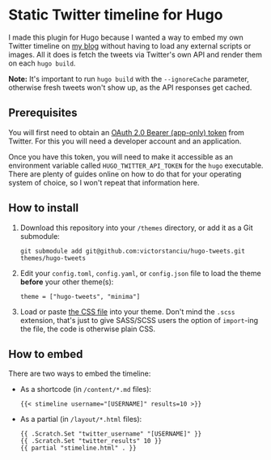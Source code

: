 # Static Twitter timeline for Hugo

I made this plugin for Hugo because I wanted a way to embed my own Twitter timeline on [my blog](https://tegowerk.eu) without having to load any external scripts or images. All it does is fetch the tweets via Twitter's own API and render them on each `hugo build`.

**Note:** It's important to run `hugo build` with the `--ignoreCache` parameter, otherwise fresh tweets won't show up, as the API responses get cached.

## Prerequisites

You will first need to obtain an [OAuth 2.0 Bearer (app-only) token](https://developer.twitter.com/en/docs/authentication/oauth-2-0) from Twitter. For this you will need a developer account and an application.

Once you have this token, you will need to make it accessible as an environment variable called `HUGO_TWITTER_API_TOKEN` for the `hugo` executable. There are plenty of guides online on how to do that for your operating system of choice, so I won't repeat that information here.

## How to install

1. Download this repository into your `/themes` directory, or add it as a Git submodule:
  
    ```
    git submodule add git@github.com:victorstanciu/hugo-tweets.git themes/hugo-tweets
    ```

2. Edit your `config.toml`, `config.yaml`, or `config.json` file to load the theme **before** your other theme(s):

    ```
    theme = ["hugo-tweets", "minima"]
    ```

3. Load or paste [the CSS file](https://github.com/victorstanciu/hugo-tweets/blob/master/assets/css/stweets.scss) into your theme. Don't mind the `.scss` extension, that's just to give SASS/SCSS users the option of `import`-ing the file, the code is otherwise plain CSS.

## How to embed

There are two ways to embed the timeline:

- As a shortcode (in `/content/*.md` files):

    ```
    {{< stimeline username="[USERNAME]" results=10 >}}
    ```

- As a partial (in `/layout/*.html` files):

    ```
    {{ .Scratch.Set "twitter_username" "[USERNAME]" }}
    {{ .Scratch.Set "twitter_results" 10 }}
    {{ partial "stimeline.html" . }}
    ```